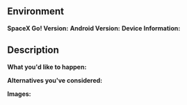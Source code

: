 ## Environment

**SpaceX Go! Version:**  <!-- Add branch if necessary -->
**Android Version:**  <!-- If customize ROM, write which -->
**Device Information:**  <!-- Manufacturer and model -->

## Description

**What you'd like to happen:** 

**Alternatives you've considered:** <!-- If available -->

**Images:** <!-- If available -->
